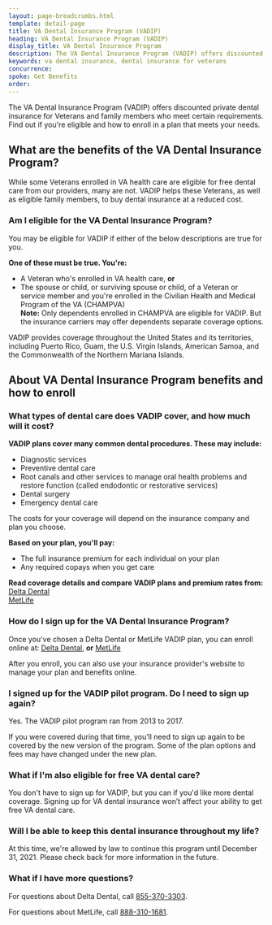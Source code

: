 ```yaml
---
layout: page-breadcrumbs.html
template: detail-page
title: VA Dental Insurance Program (VADIP)
heading: VA Dental Insurance Program (VADIP)
display_title: VA Dental Insurance Program
description: The VA Dental Insurance Program (VADIP) offers discounted private dental insurance for Veterans and family members who meet certain requirements. Find out if you're eligible and how to enroll in a plan that meets your needs.
keywords: va dental insurance, dental insurance for veterans
concurrence: 
spoke: Get Benefits
order:  
---
```


<div class="va-introtext">
  
The VA Dental Insurance Program (VADIP) offers discounted private dental insurance for Veterans and family members who meet certain requirements. Find out if you're eligible and how to enroll in a plan that meets your needs.

</div>

## What are the benefits of the VA Dental Insurance Program?

While some Veterans enrolled in VA health care are eligible for free dental care from our providers, many are not. VADIP helps these Veterans, as well as eligible family members, to buy dental insurance at a reduced cost.

<div class="va-feature">

### Am I eligible for the VA Dental Insurance Program?

You may be eligible for VADIP if either of the below descriptions are true for you.

**One of these must be true. You're:**

- A Veteran who's enrolled in VA health care, **or**
- The spouse or child, or surviving spouse or child, of a Veteran or service member and you're enrolled in the Civilian Health and Medical Program of the VA (CHAMPVA) <br> **Note:** Only dependents enrolled in CHAMPVA are eligible for VADIP. But the insurance carriers may offer dependents separate coverage options.

VADIP provides coverage throughout the United States and its territories, including Puerto Rico, Guam, the U.S. Virgin Islands, American Samoa, and the Commonwealth of the Northern Mariana Islands.

</div>

## About VA Dental Insurance Program benefits and how to enroll

### What types of dental care does VADIP cover, and how much will it cost?

**VADIP plans cover many common dental procedures. These may include:**

-	Diagnostic services
-	Preventive dental care
-	Root canals and other services to manage oral health problems and restore function (called endodontic or restorative services)
-	Dental surgery
-	Emergency dental care

The costs for your coverage will depend on the insurance company and plan you choose.

**Based on your plan, you'll pay:**
- The full insurance premium for each individual on your plan
- Any required copays when you get care

**Read coverage details and compare VADIP plans and premium rates from:**
[Delta Dental](https://feds.deltadentalins.com/vadip/)<br>
[MetLife](https://www.metlife.com/vadip/)

### How do I sign up for the VA Dental Insurance Program?

Once you've chosen a Delta Dental or MetLife VADIP plan, you can enroll online at:
[Delta Dental](https://feds.deltadentalins.com/vadip/), **or**
[MetLife](https://www.metlife.com/vadip/)

After you enroll, you can also use your insurance provider's website to manage your plan and benefits online.

### I signed up for the VADIP pilot program. Do I need to sign up again?

Yes. The VADIP pilot program ran from 2013 to 2017. 

If you were covered during that time, you’ll need to sign up again to be covered by the new version 
of the program. Some of the plan options and fees may have changed under the new plan.

### What if I'm also eligible for free VA dental care?

You don't have to sign up for VADIP, but you can if you'd like more dental coverage. Signing up for VA dental insurance won’t affect your ability to get free VA dental care.

### Will I be able to keep this dental insurance throughout my life?

At this time, we're allowed by law to continue this program until December 31, 2021. Please check back for more information in the future.

### What if I have more questions?

For questions about Delta Dental, call <a href="tel:+18553703303">855-370-3303</a>.

For questions about MetLife, call <a href="tel:+18883101681">888-310-1681</a>.
